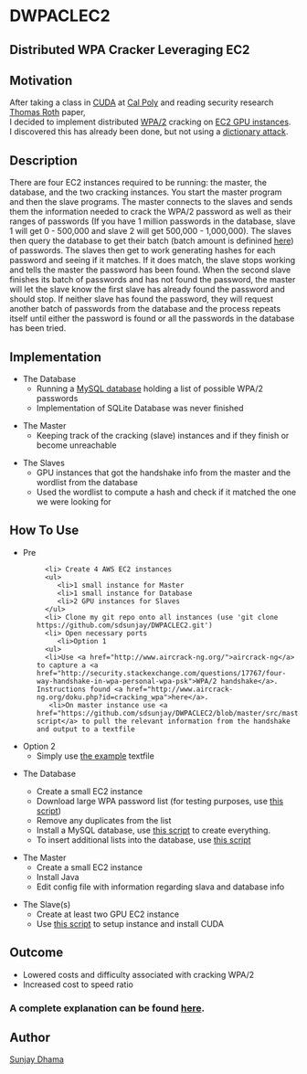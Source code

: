 <h1>DWPACLEC2</h1>
<h2>Distributed WPA Cracker Leveraging EC2</h2>
<h2>Motivation</h2>
<p>
After taking a class in <a href="http://en.wikipedia.org/wiki/CUDA">CUDA</a> at <a href="http://www.calpoly.edu/">Cal Poly</a> and reading security research <a href="http://www.blackhat.com/html/bh-dc-11/bh-dc-11-archives.html#Roth">Thomas Roth</a> paper,<br> 
I decided to implement distributed <a href="http://en.wikipedia.org/wiki/Wi-Fi_Protected_Access">WPA/2</a> cracking on <a href="http://aws.amazon.com/about-aws/whats-new/2013/11/04/announcing-new-amazon-ec2-gpu-instance-type/">EC2 GPU instances</a>.<br>
I discovered this has already been done, but not using a <a href="http://en.wikipedia.org/wiki/Dictionary_attack">dictionary attack</a>.<br>
</p>

<h2>Description</h2>
<p>There are four EC2 instances required to be running: the master, the database, and the two cracking instances. You start the master program and then the slave programs. The master connects to the slaves and sends them the information needed to crack the WPA/2 password as well as their ranges of passwords (If you have 1 million passwords in the database, slave 1 will get 0 - 500,000 and slave 2 will get 500,000 - 1,000,000). The slaves then query the database to get their batch (batch amount is definined <a href="https://github.com/sdsunjay/DWPACLEC2/blob/master/src/slave/headers/common.h">here</a>) of passwords. The slaves then get to work generating hashes for each password and seeing if it matches. If it does match, the slave stops working and tells the master the password has been found. When the second slave finishes its  batch of passwords and has not found the password, the master will let the slave know the first slave has already found the password and should stop. If neither slave has found the password, they will request another batch of passwords from the database and the process repeats itself until either the password is found or all the passwords in the database has been tried.
</p>
<h2>Implementation</h2>
<ul>
   <li>The Database 
   <ul>
   <li>Running a <a href="http://en.wikipedia.org/wiki/MySQL">MySQL database</a> holding a list of possible WPA/2 passwords
   <li>Implementation of SQLite Database was never finished
</ul>
</ul>
<ul>
   <li>The Master
   <ul>
      <li> Keeping track of the cracking (slave) instances and if they finish or become unreachable
</ul>
</ul>
<ul>
<li>The Slaves
<ul>  
   <li> GPU instances that got the handshake info from the master and the wordlist from the database
   <li> Used the wordlist to compute a hash and check if it matched the one we were looking for
</ul>
</ul>
<h2>How To Use</h2> 

<ul>
   <li>Pre
   <ul>
      
      <li> Create 4 AWS EC2 instances
      <ul>
         <li>1 small instance for Master
         <li>1 small instance for Database
         <li>2 GPU instances for Slaves
      </ul>
      <li> Clone my git repo onto all instances (use 'git clone https://github.com/sdsunjay/DWPACLEC2.git')
      <li> Open necessary ports
         <li>Option 1
      <ul>
      <li>Use <a href="http://www.aircrack-ng.org/">aircrack-ng</a> to capture a <a href="http://security.stackexchange.com/questions/17767/four-way-handshake-in-wpa-personal-wpa-psk">WPA/2 handshake</a>. Instructions found <a href="http://www.aircrack-ng.org/doku.php?id=cracking_wpa">here</a>.
       <li>On master instance use <a href="https://github.com/sdsunjay/DWPACLEC2/blob/master/src/master/run.sh">this script</a> to pull the relevant information from the handshake and output to a textfile 
</ul>
   <li>Option 2
<ul>
   <li>Simply use <a href="https://github.com/sdsunjay/DWPACLEC2/blob/master/test/sunjay_capture">the example</a> textfile
</ul>
</ul>
</ul>
</ul>
   <ul>
      <li>The Database</li>
      <ul>
         <li>Create a small EC2 instance 
         <li>Download large WPA password list (for testing purposes, use <a href="https://github.com/sdsunjay/DWPACLEC2/blob/master/src/db/genAllPhone.c">this script</a>)
         <li>Remove any duplicates from the list
         <li>Install a MySQL database, use <a href="https://github.com/sdsunjay/DWPACLEC2/blob/master/src/db/genDatabase.cpp">this script</a> to create everything.
         <li>To insert additional lists into the database, use <a href="https://github.com/sdsunjay/DWPACLEC2/blob/master/src/db/script.pl">this script</a>
      </ul>
   </ul>
   <ul>
      <li>The Master
      <ul>
         <li>Create a small EC2 instance
         <li>Install Java
         <li>Edit config file with information regarding slava and database info
      </ul>
   </ul>
   <ul>
      <li>The Slave(s)
      <ul>
         <li>Create at least two GPU EC2 instance
         <li>Use <a href="https://github.com/sdsunjay/DWPACLEC2/blob/master/startupAWS.sh">this script</a> to setup instance and install CUDA
      </ul>
   </ul>
   <h2>Outcome</h2>
   <ul>
   <li>Lowered costs and difficulty associated with cracking WPA/2
   <li>Increased cost to speed ratio</li>
   </ul>
   <h3>A complete explanation can be found <a href="https://github.com/sdsunjay/DWPACLEC2/blob/master/report/Senior%20Project%20Report/Final%20Senior%20Project%20Report.pdf">here</a>.</h3>
   
## Author
[Sunjay Dhama](https://www.sunjaydhama.com)
